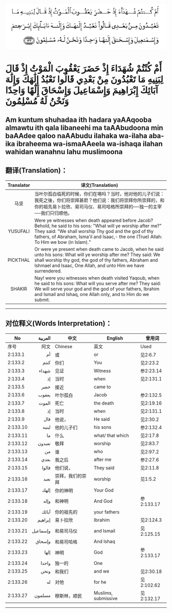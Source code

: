 ![002:133](images/002_133.gif)

#   أَمْ كُنْتُمْ شُهَدَاءَ إِذْ حَضَرَ يَعْقُوبَ الْمَوْتُ إِذْ قَالَ لِبَنِيهِ مَا تَعْبُدُونَ مِنْ بَعْدِي قَالُوا نَعْبُدُ إِلَٰهَكَ وَإِلَٰهَ آبَائِكَ إِبْرَاهِيمَ وَإِسْمَاعِيلَ وَإِسْحَاقَ إِلَٰهًا وَاحِدًا وَنَحْنُ لَهُ مُسْلِمُونَ 

## Am kuntum shuhadaa ith hadara yaAAqooba almawtu ith qala libaneehi ma taAAbudoona min baAAdee qaloo naAAbudu ilahaka wa-ilaha aba-ika ibraheema wa-ismaAAeela wa-ishaqa ilahan wahidan wanahnu lahu muslimoona

## 翻译(Translation)：

| Translator | 译文(Translation)                                            |
|:----------:| ------------------------------------------------------------ |
| 马坚       | 当叶尔孤白临死的时候，你们在埸吗？当时，他对他的儿子们说：我死之後，你们将崇拜甚麽？他们说：我们将崇拜你所崇拜的，和你的祖先易卜拉欣、易司马仪、易司哈格所崇拜的──独一的主宰──我们只归顺他。 |
| YUSUFALI   | Were ye witnesses when death appeared before Jacob? Behold, he said to his sons: "What will ye worship after me?" They said: "We shall worship Thy god and the god of thy fathers, of Abraham, Isma'il and Isaac,- the one (True) Allah: To Him we bow (in Islam)." |
| PICKTHAL   | Or were ye present when death came to Jacob, when he said unto his sons: What will ye worship after me? They said: We shall worship thy god, the god of thy fathers, Abraham and Ishmael and Isaac, One Allah, and unto Him we have surrendered. |
| SHAKIR     | Nay! were you witnesses when death visited Yaqoub, when he said to his sons: What will you serve after me? They said: We will serve your god and the god of your fathers, Ibrahim and Ismail and Ishaq, one Allah only, and to Him do we submit. |

---

## 对位释义(Words Interpretation)：

| No       |  العربية | 中文             | English             | 曾用词     |
| -------- | -------: | ---------------- | ------------------- | ---------- |
| 序号     |     阿文 | Chinese          | 英文                | Used       |
| 2:133.1  |       أم | 或               | or                  | 见2:6.7    |
| 2:133.2  |     كنتم | 你们             | You                 | 见2:23.2   |
| 2:133.3  |    شهداء | 见证             | Witness             | 参2:23.14  |
| 2:133.4  |       إذ | 当时             | when                | 见2:131.1  |
| 2:133.5  |      حضر | 接近             | came to             |            |
| 2:133.6  |    يعقوب | 叶尔孤白         | Jacob               | 参2:132.5  |
| 2:133.7  |    الموت | 死亡             | the death           | 见2:19.16  |
| 2:133.8  |       إذ | 当时             | when                | 见2:131.1  |
| 2:133.9  |      قال | 他说，           | He said             | 见2:30.2   |
| 2:133.10 |    لبنيه | 他的儿子们       | his sons            | 参2:132.4  |
| 2:133.11 |       ما | 什么             | what/ that which    | 见2:17.8   |
| 2:133.12 |   تعبدون | 敬拜             | worship             | 见2:83.7   |
| 2:133.13 |       من | 谁               | who                 | 见2:97.2   |
| 2:133.14 |     بعدي | 我之后           | after me            | 参2:27.6   |
| 2:133.15 |    قالوا | 他们说，         | They said           | 见2:11.8   |
| 2:133.16 |     نعبد | 崇拜，我们的崇拜 | worship             | 见1:5.2    |
| 2:133.17 |     إلهك | 你的神明         | Your God            |            |
| 2:133.18 |     وإله | 和神明           | And God             | 参2:133.17 |
| 2:133.19 |    آبائك | 你的祖先的       | your fathers        |            |
| 2:133.20 |  إبراهيم | 易卜拉欣         | Ibrahim             | 见2:124.3  |
| 2:133.21 | وإسماعيل | 和易司马仪       | and Ismail          | 见2:125.15 |
| 2:133.22 |   وإسحاق | 和易司哈格       | And Ishaq           |            |
| 2:133.23 |     إلها | 神明             | God                 | 参2:133.17 |
| 2:133.24 |    واحدا | 独一的           | One                 |            |
| 2:133.25 |     ونحن | 和我们           | and we              | 见2:30.18  |
| 2:133.26 |       له | 对他             | for he              | 见2:102.62 |
| 2:133.27 |   مسلمون | 穆斯林，顺民     | Muslims, submissive | 见2:132.17 |

---

